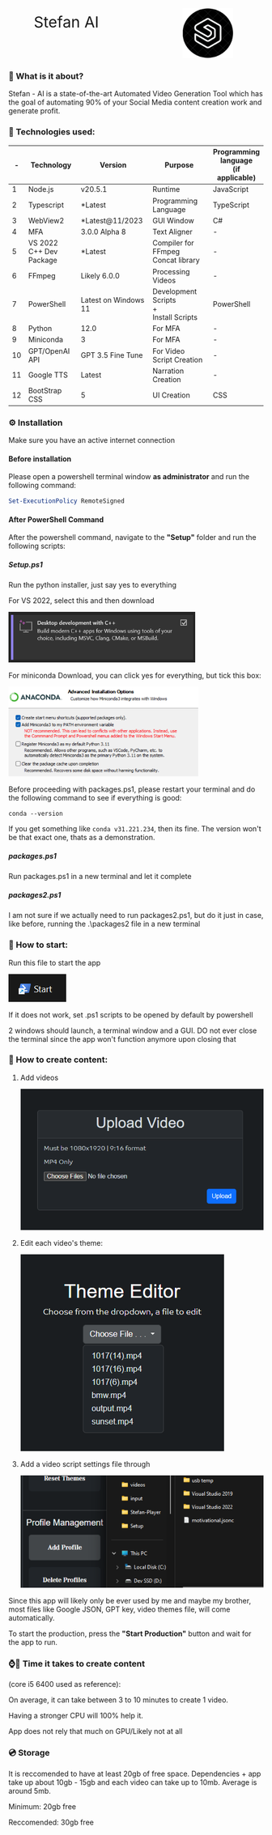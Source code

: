 <div id="header">
    <div align="left">
    <p style="font-size: 30px; transform: translate(50px, 75px); width: 200px">Stefan AI</p>
    </div>
    <div align="right">
        <img src="github/logo-circle.png" width="100" style="transform: translateX(-60px)"/>
    </div>
</div>

### 🔰 What is it about?

Stefan - AI is a state-of-the-art Automated Video Generation Tool which has the goal of automating 90% of your Social Media content creation work and generate profit.

### 🤖 Technologies used:

| -   | Technology                   | Version              | Purpose                                         | Programming<br />language<br />(if applicable) |
| --- | ---------------------------- | -------------------- | ----------------------------------------------- | ---------------------------------------------- |
| 1   | Node.js                      | v20.5.1              | Runtime                                         | JavaScript                                     |
| 2   | Typescript                   | *Latest              | Programming Language                            | TypeScript                                     |
| 3   | WebView2                     | *Latest@11/2023      | GUI Window                                      | C#                                             |
| 4   | MFA                          | 3.0.0 Alpha 8        | Text Aligner                                    | -                                              |
| 5   | VS 2022<br />C++ Dev Package | *Latest              | Compiler for FFmpeg<br />Concat library         | -                                              |
| 6   | FFmpeg                       | Likely 6.0.0         | Processing Videos                               | -                                              |
| 7   | PowerShell                   | Latest on Windows 11 | Development Scripts<br />+<br />Install Scripts | PowerShell                                     |
| 8   | Python                       | 12.0                 | For MFA                                         | -                                              |
| 9   | Miniconda                    | 3                    | For MFA                                         | -                                              |
| 10  | GPT/OpenAI API               | GPT 3.5 Fine Tune    | For Video Script Creation                       | -                                              |
| 11  | Google TTS                   | Latest               | Narration Creation                              | -                                              |
| 12  | BootStrap CSS                | 5                    | UI Creation                                     | CSS                                            |

### ⚙️ Installation

Make sure you have an active internet connection

#### Before installation

Please open a powershell terminal window **as administrator** and run the following command:

```powershell
Set-ExecutionPolicy RemoteSigned
```

#### After PowerShell Command

After the powershell command, navigate to the **"Setup"** folder and run the following scripts:

##### Setup.ps1

Run the python installer, just say yes to everything

For VS 2022, select this and then download

<div>
    <img src='github/1700685880575.png' height=100>
</div>

For miniconda Download, you can click yes for everything, but tick this box:

<div>
    <img src="image/readme/1700686115281.png" height=177>
</div>

Before proceeding with packages.ps1, please restart your terminal and do the following command to see if everything is good:

```shell
conda --version
```

If you get something like `conda v31.221.234`, then its fine. The version won't be that exact one, thats as a demonstration.

##### packages.ps1

Run packages.ps1 in a new terminal and let it complete

##### packages2.ps1

I am not sure if we actually need to run packages2.ps1, but do it just in case, like before, running the .\packages2 file in a new terminal

### 🛫 How to start:

Run this file to start the app

![1700686575881](image/readme/1700686575881.png)

If it does not work, set .ps1 scripts to be opened by default by powershell

2 windows should launch, a terminal window and a GUI. DO not ever close the terminal since the app won't function anymore upon closing that

### 🎥 How to create content:

1. Add videos

   ![1700686731800](image/readme/1700686731800.png)
2. Edit each video's theme:

   ![1700686769199](image/readme/1700686769199.png)
3. Add a video script settings file through

   ![1700686827906](image/readme/1700686827906.png)

Since this app will likely only be ever used by me and maybe my brother, most files like Google JSON, GPT key, video themes file, will come automatically.

To start the production, press the **"Start Production"** button and wait for the app to run.

### ⌚💸 Time it takes to create content

(core i5 6400 used as reference):

On average, it can take between 3 to 10 minutes to create 1 video.

Having a stronger CPU will 100% help it.

App does not rely that much on GPU/Likely not at all


### 💿 Storage

It is reccomended to have at least 20gb of free space. Dependencies + app take up about 10gb - 15gb and each video can take up to 10mb. Average is around 5mb.


Minimum: 20gb free

Reccomended: 30gb free
